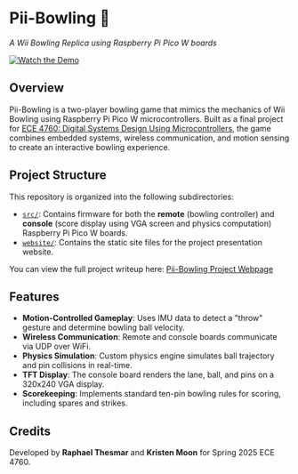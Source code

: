 # Pii-Bowling 🎳  
*A Wii Bowling Replica using Raspberry Pi Pico W boards*

[![Watch the Demo](https://img.youtube.com/vi/bTKnEO6jgwE/0.jpg)](https://www.youtube.com/watch?v=bTKnEO6jgwE)

## Overview

Pii-Bowling is a two-player bowling game that mimics the mechanics of Wii Bowling using Raspberry Pi Pico W microcontrollers. Built as a final project for [ECE 4760: Digital Systems Design Using Microcontrollers](https://ece4760.github.io/), the game combines embedded systems, wireless communication, and motion sensing to create an interactive bowling experience.

## Project Structure

This repository is organized into the following subdirectories:

- [`src/`](./src): Contains firmware for both the **remote** (bowling controller) and **console** (score display using VGA screen and physics computation) Raspberry Pi Pico W boards.
- [`website/`](./website): Contains the static site files for the project presentation website.

You can view the full project writeup here: [Pii-Bowling Project Webpage](https://ece4760.github.io/Projects/Spring2025/rft38_kjm264/index.html)

## Features

- **Motion-Controlled Gameplay**: Uses IMU data to detect a "throw" gesture and determine bowling ball velocity.
- **Wireless Communication**: Remote and console boards communicate via UDP over WiFi.
- **Physics Simulation**: Custom physics engine simulates ball trajectory and pin collisions in real-time.
- **TFT Display**: The console board renders the lane, ball, and pins on a 320x240 VGA display.
- **Scorekeeping**: Implements standard ten-pin bowling rules for scoring, including spares and strikes.

## Credits

Developed by **Raphael Thesmar** and **Kristen Moon** for Spring 2025 ECE 4760.